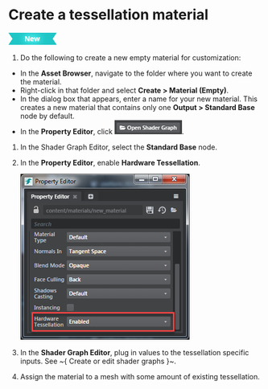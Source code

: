 # Create a tessellation material

[![NEW](../../images/new.png "What else is new in v1.7?")](../../release_notes/readme_1.7.html)

1. Do the following to create a new empty material for customization:
  - In the **Asset Browser**, navigate to the folder where you want to create the material.
  - Right-click in that folder and select **Create > Material (Empty)**.
  - In the dialog box that appears, enter a name for your new material.
    This creates a new material that contains only one **Output > Standard Base** node by default.
  - In the **Property Editor**, click ![Open Shader Graph](../../images/button_openShaderGraph.png).
1. In the Shader Graph Editor, select the **Standard Base** node.
1. In the **Property Editor**, enable **Hardware Tessellation**.

	 ![](../../images/enable_hard_tess.png)

1. In the **Shader Graph Editor**, plug in values to the tessellation specific inputs. See ~{ Create or edit shader graphs }~.
1. Assign the material to a mesh with some amount of existing tessellation.
